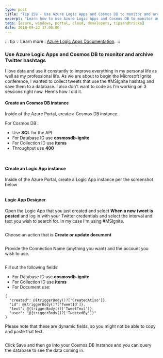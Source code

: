 ```yaml
---
type: post
title: "Tip 159 - Use Azure Logic Apps and Cosmos DB to monitor and archive Twitter hashtags"
excerpt: "Learn how to use Azure Logic Apps and Cosmos DB to monitor and archive Twitter hashtags"
tags: [azure, windows, portal, cloud, developers, tipsandtricks]
date: 2018-09-23 17:00:00
---
```


::: tip
:bulb: Learn more : [Azure Logic Apps Documentation](https://docs.microsoft.com/azure/logic-apps/?WT.mc_id=docs-azuredevtips-azureappsdev).
:::
 
### Use Azure Logic Apps and Cosmos DB to monitor and archive Twitter hashtags

I love data and use it constantly to improve everything in my personal life as well as my professional life. As we are about to begin the Microsoft Ignite conference, I wanted to collect tweets that use the #MSIgnite hashtag and save them to a database. I also don't want to code as I'm working on 3 sessions right now. Here's how I did it. 

#### Create an Cosmos DB instance

Inside of the Azure Portal, create a Cosmos DB instance. 

For Cosmos DB :

* Use **SQL** for the API
* For Database ID use **cosmosdb-ignite**
* For Collection ID use **items**
* Throughput use **400**

<img :src="$withBase('/files/azlogiccosmos1.png')">
<img :src="$withBase('/files/azlogiccosmos3.png')">

#### Create an Logic App instance

Inside of the Azure Portal, create a Logic App instance per the screenshot below

<img :src="$withBase('/files/azlogiccosmos2.png')">

#### Logic App Designer

Open the Logic App that you just created and select **When a new tweet is posted** and log in with your Twitter credentials and select the interval and text you wish to search for. In my case I'm using #MSIgnite.  

<img :src="$withBase('/files/azlogiccosmos4.png')">

Choose an action that is **Create or update document**

<img :src="$withBase('/files/azlogiccosmos5.png')">

Provide the Connection Name (anything you want) and the account you wish to use. 

<img :src="$withBase('/files/azlogiccosmos6.png')">

Fill out the following fields:

* For Database ID use **cosmosdb-ignite**
* For Collection ID use **items**
* For Document use:

```
{
  "created": @{triggerBody()?['CreatedAtIso']},
  "id": @{triggerBody()?['TweetId']},
  "text": @{triggerBody()?['TweetText']},
  "user": "@{triggerBody()?['TweetedBy']}"
}
```

Please note that these are dynamic fields, so you might not be able to copy and paste that text. 


<img :src="$withBase('/files/azlogiccosmos7.png')">

Click Save and then go into your Cosmos DB Instance and you can query the database to see the data coming in. 

<img :src="$withBase('/files/azlogiccosmos8.png')">

